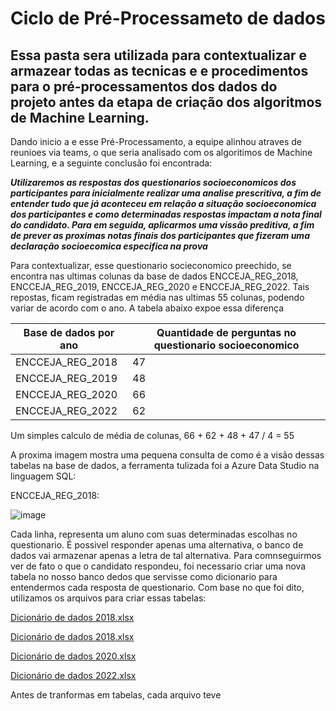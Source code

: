 # Ciclo de Pré-Processameto de dados

## Essa pasta sera utilizada para contextualizar e armazear todas as tecnicas e e procedimentos para o pré-processamentos dos dados do projeto antes da etapa de criação dos algoritmos de Machine Learning.

Dando inicio a e esse Pré-Processamento, a equipe alinhou atraves de reunioes via teams, o que seria analisado com os algoritimos de Machine Learning, e a seguinte conclusão foi encontrada: 

***Utilizaremos as respostas dos questionarios socioeconomicos dos participantes para inicialmente realizar uma analise prescritiva, a fim de entender tudo que já aconteceu em relação a situação socioeconomica dos participantes e como determinadas respostas impactam a nota final do candidato. Para em seguida, aplicarmos uma vissão preditiva, a fim de prever as proximas notas finais dos participantes que fizeram uma declaração socioecomica especifica na prova***

Para contextualizar, esse questionario socieconomico preechido, se encontra nas ultimas colunas da base de dados ENCCEJA_REG_2018, ENCCEJA_REG_2019, ENCCEJA_REG_2020 e ENCCEJA_REG_2022. Tais repostas, ficam registradas em média nas ultimas 55 colunas, podendo variar de acordo com o ano. A tabela abaixo expoe essa diferença

Base de dados por ano | Quantidade de perguntas no questionario socioeconomico
--------- | ------
ENCCEJA_REG_2018 | 47
ENCCEJA_REG_2019 | 48
ENCCEJA_REG_2020 | 66
ENCCEJA_REG_2022 | 62

Um simples calculo de média de colunas, 66 + 62 + 48 + 47 / 4 = 55

A proxima imagem mostra uma pequena consulta de como é a visão dessas tabelas na base de dados, a ferramenta tulizada foi a Azure Data Studio na linguagem SQL:

ENCCEJA_REG_2018:

![image](https://github.com/artabreupuc/Projeto5GP4V3/assets/141786256/a03cc4c5-4d0c-4a90-8905-54c70ed2f604)

Cada linha, representa um aluno com suas determinadas escolhas no questionario. É possivel responder apenas uma alternativa, o banco de dados vai armazenar apenas a letra de tal alternativa. Para comnseguirmos ver de fato o que o candidato respondeu, foi necessario criar uma nova tabela no nosso banco dedos que servisse como dicionario para entendermos cada resposta de questionario. Com base no que foi dito, utilizamos os arquivos para criar essas tabelas:

[Dicionário de dados 2018.xlsx](https://github.com/artabreupuc/Projeto5GP4V3/blob/e02b0a68e89b12cd83763bc49bf51bcf25151b24/Metadados/2018/Dicion%C3%A1rios%20de%20dados/Dicion%C3%A1rio%20de%20dados%202018.xlsx)

[Dicionário de dados 2018.xlsx](https://github.com/artabreupuc/Projeto5GP4V3/blob/e02b0a68e89b12cd83763bc49bf51bcf25151b24/Metadados/2019/Dicion%C3%A1rio%20de%20dados/Dicion%C3%A1rio%20de%20dados%202019.xlsx)

[Dicionário de dados 2020.xlsx](https://github.com/artabreupuc/Projeto5GP4V3/blob/e02b0a68e89b12cd83763bc49bf51bcf25151b24/Metadados/2020/Dicion%C3%A1rio%20de%20dados/Dicionario%20de%20dados%202020.xlsx)

[Dicionário de dados 2022.xlsx](https://github.com/artabreupuc/Projeto5GP4V3/blob/e02b0a68e89b12cd83763bc49bf51bcf25151b24/Metadados/2022/Dicion%C3%A1rio%20de%20dados/Dicionario%20de%20dados%202022.xlsx)

Antes de tranformas em tabelas, cada arquivo teve 
